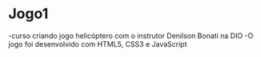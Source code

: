 # Jogo1
-curso criando jogo helicóptero com o instrutor Denilson Bonati na DIO
-O jogo foi desenvolvido com HTML5, CSS3 e JavaScript
